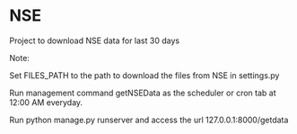 # NSE
Project to download NSE data for last 30 days


Note:


Set FILES_PATH to the path to download the files from NSE in settings.py


Run management command getNSEData as the scheduler or cron tab at 12:00 AM everyday.


Run python manage.py runserver and access the url 127.0.0.1:8000/getdata
